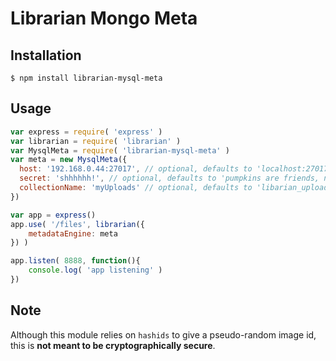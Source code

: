 # Librarian Mongo Meta

## Installation
```
$ npm install librarian-mysql-meta
```

## Usage
```js
var express = require( 'express' )
var librarian = require( 'librarian' )
var MysqlMeta = require( 'librarian-mysql-meta' )
var meta = new MysqlMeta({
  host: '192.168.0.44:27017', // optional, defaults to 'localhost:27017'
  secret: 'shhhhhh!', // optional, defaults to 'pumpkins are friends, not food'
  collectionName: 'myUploads' // optional, defaults to 'libarian_upload'
})

var app = express()
app.use( '/files', librarian({
    metadataEngine: meta
}) )

app.listen( 8888, function(){
    console.log( 'app listening' )
})
```

## Note

Although this module relies on `hashids` to give a pseudo-random image id,
this is **not meant to be cryptographically secure**.
